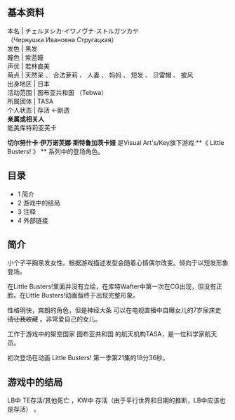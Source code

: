 **基本资料**  
---  
本名  |  チェルヌシカ·イワノヴナ·ストルガツカヤ   
（Чернушка Ивановна Стругацкая）  
发色  |  黑发   
瞳色  |  紫蓝瞳   
声优  |  若林直美   
萌点  |  天然呆  、  合法萝莉  、  人妻  、  妈妈  、  短发  、  贝雷帽  、  披风   
出身地区  |  日本   
活动范围  |  图布亚共和国  （Tebwa）   
所属团体  |  TASA   
个人状态  |  存活  ←剧透   
**亲属或相关人**  
能美库特莉亚芙卡  
  
**切尔努什卡·伊万诺芙娜·斯特鲁加茨卡娅** 是Visual Art's/Key旗下游戏 **《 Little Busters!  》 **
系列中的登场角色。

##  目录

  * 1  简介 
  * 2  游戏中的结局 
  * 3  注释 
  * 4  外部链接 

##  简介

小个子平胸黑发女性。根据游戏描述发型会随着心情偶尔改变。倾向于以短发形象登场。

在Little Busters!里面并没有立绘，在库特Wafter中第一次在CG出现，但没有正脸。在Little Busters!动画版终于出现完整形象。

性格明快，爽朗的角色，但是神经大条  可以在电视直播中自曝女儿的7岁尿床史 ~~请让我收藏~~ 。非常爱自己的女儿。

工作于游戏中的架空国家  图布亚共和国  的航天机构TASA，是一位科学家航天员。

初次登场在动画  Little Busters!  第一季第21集的18分36秒。

##  游戏中的结局

LB中  TE存活/其他死亡  ，KW中  存活（由于平行世界和日期的推断，LB中应该也是存活）  。

  
